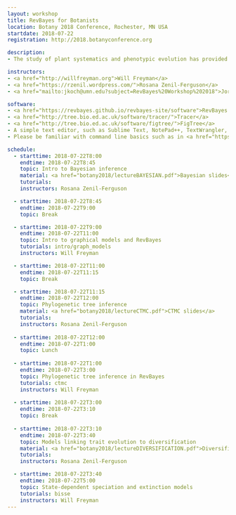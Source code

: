 ```yaml
---
layout: workshop
title: RevBayes for Botanists
location: Botany 2018 Conference, Rochester, MN USA
startdate: 2018-07-22
registration: http://2018.botanyconference.org

description: 
- The study of plant systematics and phenotypic evolution has provided unparalleled statistical challenges when building phylogenetic trees and understanding trait evolution. In this workshop, we will introduce RevBayes, a powerful computing environment focused on Bayesian phylogenetic inference that enables users to set up custom and complex models. RevBayes uses a graphical modeling framework and a probabilistic programming language to specify models in a flexible, modular, and transparent manner. During the workshop, we will provide a lecture introducing the theoretical background necessary to understand the models and Bayesian inference jointly with a hands-on computer tutorial demonstrating how to explore phylogenetic inferences using RevBayes. Furthermore, we will show how to use RevBayes to build phylogenies and some comparative phylogenetic methods (i.e. discrete trait models, diversification). Participants are not assumed to have expertise in phylogenetic theory. However, we expect participants to be familiar with phylogenetic trees and their applications to evolutionary biology. We anticipate this workshop to be mostly suitable for PhD candidates, postdoctoral researchers, and faculty who want to learn these techniques. Participants need to bring their own laptop to connect to wired/wireless internet.

instructors:
- <a href="http://willfreyman.org">Will Freyman</a>
- <a href="https://rzenil.wordpress.com/">Rosana Zenil-Ferguson</a>
- <a href="mailto:jkoch@umn.edu?subject=RevBayes%20Workshop%202018">Jordan Koch</a>

software:
- <a href="https://revbayes.github.io/revbayes-site/software">RevBayes v1.0.8</a> -- we strongly recommend that you work through <a href="https://revbayes.github.io/tutorials/intro/">this short intro tutorial to RevBayes</a>
- <a href="http://tree.bio.ed.ac.uk/software/tracer/">Tracer</a>
- <a href="http://tree.bio.ed.ac.uk/software/figtree/">FigTree</a>
- A simple text editor, such as Sublime Text, NotePad++, TextWrangler, BBEdit, vim, or emacs 
- Please be familiar with command line basics such as in <a href="https://tutorial.djangogirls.org/en/intro_to_command_line/">this very short tutorial</a>.

schedule:
  - starttime: 2018-07-22T8:00
    endtime: 2018-07-22T8:45
    topic: Intro to Bayesian inference
    material: <a href="botany2018/lectureBAYESIAN.pdf">Bayesian slides</a><br><a href="botany2018/lectureMCMC.pdf">MCMC slides</a>
    tutorials: 
    instructors: Rosana Zenil-Ferguson

  - starttime: 2018-07-22T8:45
    endtime: 2018-07-22T9:00
    topic: Break

  - starttime: 2018-07-22T9:00
    endtime: 2018-07-22T11:00
    topic: Intro to graphical models and RevBayes
    tutorials: intro/graph_models 
    instructors: Will Freyman

  - starttime: 2018-07-22T11:00
    endtime: 2018-07-22T11:15
    topic: Break

  - starttime: 2018-07-22T11:15
    endtime: 2018-07-22T12:00
    topic: Phylogenetic tree inference
    material: <a href="botany2018/lectureCTMC.pdf">CTMC slides</a>
    tutorials: 
    instructors: Rosana Zenil-Ferguson
  
  - starttime: 2018-07-22T12:00
    endtime: 2018-07-22T1:00
    topic: Lunch
  
  - starttime: 2018-07-22T1:00
    endtime: 2018-07-22T3:00
    topic: Phylogenetic tree inference in RevBayes
    tutorials: ctmc
    instructors: Will Freyman
  
  - starttime: 2018-07-22T3:00
    endtime: 2018-07-22T3:10
    topic: Break
  
  - starttime: 2018-07-22T3:10
    endtime: 2018-07-22T3:40
    topic: Models linking trait evolution to diversification
    material: <a href="botany2018/lectureDIVERSIFICATION.pdf">Diversification slides</a>
    tutorials: 
    instructors: Rosana Zenil-Ferguson

  - starttime: 2018-07-22T3:40
    endtime: 2018-07-22T5:00
    topic: State-dependent speciation and extinction models
    tutorials: bisse
    instructors: Will Freyman
---
```

